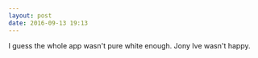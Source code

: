 ```yaml
---
layout: post
date: 2016-09-13 19:13
---
```

I guess the whole app wasn't pure white enough. Jony Ive wasn't happy.
